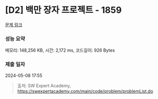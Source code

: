 # [D2] 백만 장자 프로젝트 - 1859 

[문제 링크](https://swexpertacademy.com/main/code/problem/problemDetail.do?contestProbId=AV5LrsUaDxcDFAXc) 

### 성능 요약

메모리: 148,256 KB, 시간: 2,172 ms, 코드길이: 926 Bytes

### 제출 일자

2024-05-08 17:55



> 출처: SW Expert Academy, https://swexpertacademy.com/main/code/problem/problemList.do